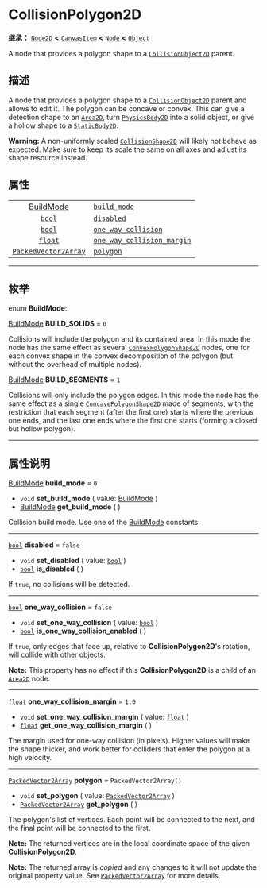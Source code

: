 <!-- ⚠ 请勿编辑本文件 ⚠ -->
<!-- 本文档使用脚本从 WeDot 引擎源码仓库生成。 -->
<!-- 生成脚本：https://github.com/WeDot-Engine/WeDot/tree/4.3/doc/tools/make_md.py； -->
<!-- 原文件：https://github.com/WeDot-Engine/WeDot/tree/4.3/doc/classes/CollisionPolygon2D.xml。 -->

<div id="_class_collisionpolygon2d"></div>

# CollisionPolygon2D

**继承：** [`Node2D`](class_node2d.md) **<** [`CanvasItem`](class_canvasitem.md) **<** [`Node`](class_node.md) **<** [`Object`](class_object.md)

A node that provides a polygon shape to a [`CollisionObject2D`](class_collisionobject2d.md) parent.

## 描述

A node that provides a polygon shape to a [`CollisionObject2D`](class_collisionobject2d.md) parent and allows to edit it. The polygon can be concave or convex. This can give a detection shape to an [`Area2D`](class_area2d.md), turn [`PhysicsBody2D`](class_physicsbody2d.md) into a solid object, or give a hollow shape to a [`StaticBody2D`](class_staticbody2d.md).

 **Warning:** A non-uniformly scaled [`CollisionShape2D`](class_collisionshape2d.md) will likely not behave as expected. Make sure to keep its scale the same on all axes and adjust its shape resource instead.

## 属性

|||
|:-:|:--|
| [BuildMode](#enum_collisionpolygon2d_buildmode)     | [`build_mode`](class_collisionpolygon2d.md#class_collisionpolygon2d_property_build_mode)                             | ``0``                    |
| [`bool`](class_bool.md)                             | [`disabled`](class_collisionpolygon2d.md#class_collisionpolygon2d_property_disabled)                                 | ``false``                |
| [`bool`](class_bool.md)                             | [`one_way_collision`](class_collisionpolygon2d.md#class_collisionpolygon2d_property_one_way_collision)               | ``false``                |
| [`float`](class_float.md)                           | [`one_way_collision_margin`](class_collisionpolygon2d.md#class_collisionpolygon2d_property_one_way_collision_margin) | ``1.0``                  |
| [`PackedVector2Array`](class_packedvector2array.md) | [`polygon`](class_collisionpolygon2d.md#class_collisionpolygon2d_property_polygon)                                   | ``PackedVector2Array()`` |

<!-- rst-class:: classref-section-separator -->

---

## 枚举

<div id="_class_enum_collisionpolygon2d_buildmode"></div>

enum **BuildMode**: <div id="enum_collisionpolygon2d_buildmode"></div>

<div id="_class_collisionpolygon2d_constant_build_solids"></div>

[BuildMode](#enum_collisionpolygon2d_buildmode) **BUILD_SOLIDS** = ``0``

Collisions will include the polygon and its contained area. In this mode the node has the same effect as several [`ConvexPolygonShape2D`](class_convexpolygonshape2d.md) nodes, one for each convex shape in the convex decomposition of the polygon (but without the overhead of multiple nodes).

<div id="_class_collisionpolygon2d_constant_build_segments"></div>

[BuildMode](#enum_collisionpolygon2d_buildmode) **BUILD_SEGMENTS** = ``1``

Collisions will only include the polygon edges. In this mode the node has the same effect as a single [`ConcavePolygonShape2D`](class_concavepolygonshape2d.md) made of segments, with the restriction that each segment (after the first one) starts where the previous one ends, and the last one ends where the first one starts (forming a closed but hollow polygon).

<!-- rst-class:: classref-section-separator -->

---

## 属性说明

<div id="_class_collisionpolygon2d_property_build_mode"></div>

[BuildMode](#enum_collisionpolygon2d_buildmode) **build_mode** = ``0`` <div id="class_collisionpolygon2d_property_build_mode"></div>

- `void` **set_build_mode** ( value: [BuildMode](#enum_collisionpolygon2d_buildmode) )
- [BuildMode](#enum_collisionpolygon2d_buildmode) **get_build_mode** ( )

Collision build mode. Use one of the [BuildMode](#enum_collisionpolygon2d_buildmode) constants.

<!-- rst-class:: classref-item-separator -->

---

<div id="_class_collisionpolygon2d_property_disabled"></div>

[`bool`](class_bool.md) **disabled** = ``false`` <div id="class_collisionpolygon2d_property_disabled"></div>

- `void` **set_disabled** ( value: [`bool`](class_bool.md) )
- [`bool`](class_bool.md) **is_disabled** ( )

If `true`, no collisions will be detected.

<!-- rst-class:: classref-item-separator -->

---

<div id="_class_collisionpolygon2d_property_one_way_collision"></div>

[`bool`](class_bool.md) **one_way_collision** = ``false`` <div id="class_collisionpolygon2d_property_one_way_collision"></div>

- `void` **set_one_way_collision** ( value: [`bool`](class_bool.md) )
- [`bool`](class_bool.md) **is_one_way_collision_enabled** ( )

If `true`, only edges that face up, relative to **CollisionPolygon2D**'s rotation, will collide with other objects.

 **Note:** This property has no effect if this **CollisionPolygon2D** is a child of an [`Area2D`](class_area2d.md) node.

<!-- rst-class:: classref-item-separator -->

---

<div id="_class_collisionpolygon2d_property_one_way_collision_margin"></div>

[`float`](class_float.md) **one_way_collision_margin** = ``1.0`` <div id="class_collisionpolygon2d_property_one_way_collision_margin"></div>

- `void` **set_one_way_collision_margin** ( value: [`float`](class_float.md) )
- [`float`](class_float.md) **get_one_way_collision_margin** ( )

The margin used for one-way collision (in pixels). Higher values will make the shape thicker, and work better for colliders that enter the polygon at a high velocity.

<!-- rst-class:: classref-item-separator -->

---

<div id="_class_collisionpolygon2d_property_polygon"></div>

[`PackedVector2Array`](class_packedvector2array.md) **polygon** = ``PackedVector2Array()`` <div id="class_collisionpolygon2d_property_polygon"></div>

- `void` **set_polygon** ( value: [`PackedVector2Array`](class_packedvector2array.md) )
- [`PackedVector2Array`](class_packedvector2array.md) **get_polygon** ( )

The polygon's list of vertices. Each point will be connected to the next, and the final point will be connected to the first.

 **Note:** The returned vertices are in the local coordinate space of the given **CollisionPolygon2D**.

**Note:** The returned array is *copied* and any changes to it will not update the original property value. See [`PackedVector2Array`](class_packedvector2array.md) for more details.

[^virtual]: 本方法通常需要用户覆盖才能生效。
[^const]: 本方法无副作用，不会修改该实例的任何成员变量。
[^vararg]: 本方法除了能接受在此处描述的参数外，还能够继续接受任意数量的参数。
[^constructor]: 本方法用于构造某个类型。
[^static]: 调用本方法无需实例，可直接使用类名进行调用。
[^operator]: 本方法描述的是使用本类型作为左操作数的有效运算符。
[^bitfield]: 这个值是由下列位标志构成位掩码的整数。
[^void]: 无返回值。
